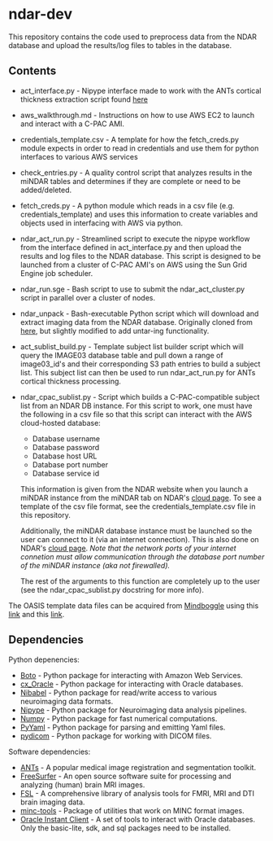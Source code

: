 ndar-dev
========
This repository contains the code used to preprocess data from the NDAR database and upload the results/log files to tables in the database.

## Contents
- act_interface.py - Nipype interface made to work with the ANTs cortical thickness extraction script found [here](https://raw.githubusercontent.com/stnava/ANTs/master/Scripts/antsCorticalThickness.sh)
- aws_walkthrough.md - Instructions on how to use AWS EC2 to launch and interact with a C-PAC AMI.
- credentials_template.csv - A template for how the fetch_creds.py module expects in order to read in credentials and use them for python interfaces to various AWS services
- check_entries.py - A quality control script that analyzes results in the miNDAR tables and determines if they are complete or need to be added/deleted.
- fetch_creds.py - A python module which reads in a csv file (e.g. credentials_template) and uses this information to create variables and objects used in interfacing with AWS via python.
- ndar_act_run.py - Streamlined script to execute the nipype workflow from the interface defined in act_interface.py and then upload the results and log files to the NDAR database. This script is designed to be launched from a cluster of C-PAC AMI's on AWS using the Sun Grid Engine job scheduler.
- ndar_run.sge - Bash script to use to submit the ndar_act_cluster.py script in parallel over a cluster of nodes.
- ndar_unpack - Bash-executable Python script which will download and extract imaging data from the NDAR database. Originally cloned from [here](https://raw.githubusercontent.com/chaselgrove/ndar/master/ndar_unpack/ndar_unpack), but slightly modified to add untar-ing functionality.
- act_sublist_build.py - Template subject list builder script which will query the IMAGE03 database table and pull down a range of image03_id's and their corresponding S3 path entries to build a subject list. This subject list can then be used to run ndar_act_run.py for ANTs cortical thickness processing.
- ndar_cpac_sublist.py - Script which builds a C-PAC-compatible subject list from an NDAR DB instance. For this script to work, one must have the following in a csv file so that this script can interact with the AWS cloud-hosted database:
    - Database username
    - Database password
    - Database host URL
    - Database port number
    - Database service id

    This information is given from the NDAR website when you launch a miNDAR instance from the miNDAR tab on NDAR's [cloud page](https://ndar.nih.gov/launch_cloud_db.html). To see a template of the csv file format, see the credentials_template.csv file in this repository. 

    Additionally, the miNDAR database instance must be launched so the user can connect to it (via an internet connection). This is also done on NDAR's [cloud page](https://ndar.nih.gov/launch_cloud_db.html). *Note that the network ports of your internet connetion must allow communication through the database port number of the miNDAR instance (aka not firewalled).*

    The rest of the arguments to this function are completely up to the user (see the ndar_cpac_sublist.py docstring for more info).

The OASIS template data files can be acquired from [Mindboggle](http://mindboggle.info) using this [link](http://mindboggle.info/data/templates/atropos/OASIS-30_Atropos_template.tar.gz) and this [link](http://mindboggle.info/data/atlases/jointfusion/OASIS-TRT-20_jointfusion_DKT31_CMA_labels_in_OASIS-30.nii.gz).

## Dependencies
Python depenencies:
- [Boto](http://boto.readthedocs.org/en/latest/) - Python package for interacting with Amazon Web Services.
- [cx_Oracle](http://cx-oracle.readthedocs.org/en/latest/index.html) - Python package for interacting with Oracle databases.
- [Nibabel](http://nipy.org/nibabel/api.html) - Python package for read/write access to various neuroimaging data formats.
- [Nipype](http://nipy.sourceforge.net/nipype/documentation.html) - Python package for Neuroimaging data analysis pipelines.
- [Numpy](http://docs.scipy.org/doc/numpy/reference/) - Python package for fast numerical computations.
- [PyYaml](http://pyyaml.org/wiki/PyYAMLDocumentation) - Python package for parsing and emitting Yaml files.
- [pydicom](https://code.google.com/p/pydicom/) - Python package for working with DICOM files.

Software dependencies:
- [ANTs](http://stnava.github.io/ANTs/) - A popular medical image registration and segmentation toolkit.
- [FreeSurfer](http://surfer.nmr.mgh.harvard.edu/) - An open source software suite for processing and analyzing (human) brain MRI images.
- [FSL](http://fsl.fmrib.ox.ac.uk/fsl/fslwiki/) - A comprehensive library of analysis tools for FMRI, MRI and DTI brain imaging data.
- [minc-tools](https://github.com/BIC-MNI/minc-tools/) - Package of utilities that work on MINC format images.
- [Oracle Instant Client](http://www.oracle.com/technetwork/database/features/instant-client/index-097480.html) - A set of tools to interact with Oracle databases. Only the basic-lite, sdk, and sql packages need to be installed.
